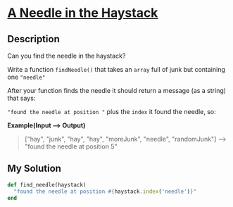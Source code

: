 # [A Needle in the Haystack](https://www.codewars.com/kata/56676e8fabd2d1ff3000000c)

## Description
Can you find the needle in the haystack?

Write a function `findNeedle()` that takes an `array` full of junk but containing one `"needle"`

After your function finds the needle it should return a message (as a string) that says:

`"found the needle at position "` plus the `index` it found the needle, so:

**Example(Input --> Output)**
>["hay", "junk", "hay", "hay", "moreJunk", "needle", "randomJunk"] --> "found the needle at position 5"

## My Solution
```ruby
def find_needle(haystack)
  "found the needle at position #{haystack.index('needle')}"
end
```
